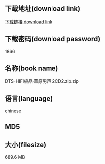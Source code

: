 ## 下载地址(download link)
[下载链接 download link](https://tutu365.netlify.app/?s=DTS-HIFI%E6%9E%81%E5%93%81%C2%B7%E8%8D%89%E5%8E%9F%E7%94%B7%E5%A3%B0+2CD2.zip)

## 下载密码(download password)
1866

## 名称(book name)
DTS-HIFI极品·草原男声 2CD2.zip.zip

## 语言(language)
chinese

## MD5


## 大小(filesize)
689.6 MB
